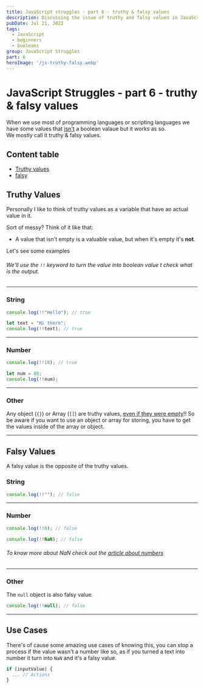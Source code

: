 ```yaml
---
title: JavaScript struggles - part 6 - truthy & falsy values
description: Discussing the issue of truthy and falsy values in JavaScript
pubDate: Jul 21, 2022
tags:
  - JavaScript
  - beginners
  - booleans
group: JavaScript Struggles
part: 6
heroImage: '/js-truthy-falsy.webp'
---
```


# JavaScript Struggles - part 6 - truthy & falsy values

When we use most of programming languages or scripting languages we have some values that <u>isn't</u> a boolean valaue but it works as so.  
We mostly call it truthy & falsy values.

## Content table

- [Truthy values](#thruthy)
- [falsy](#falsy)

## Truthy Values <a name="#truthy"></a>

Personally I like to think of truthy values as a variable that have an actual value in it.

Sort of messy?
Think of it like that:

- A value that isn't empty is a valuable value, but when it's empty it's **not**.

Let's see some examples

###### We'll use the `!!` keyword to turn the value into boolean value t check what is the output.

---

### String

```js
console.log(!!"Hello"); // true

let text = "Hi there";
console.log(!!text); // true
```

---

### Number

```js
console.log(!!18); // true

let num = 88;
console.log(!!num);
```

---

### Other

Any object (`{}`) or Array (`[]`) are truthy values, <u>even if they were empty</u>!!
So be aware if you want to use an object or array for storing, you have to get the values inside of the array or object.

---

## Falsy Values

A falsy value is the opposite of the truthy values.

### String

```js
console.log(!!""); // false
```

---

### Number

```js
console.log(!!0); // false

console.log(!!NaN); // false
```

###### To know more about NaN check out the [article about numbers](https://dev.to/abdelrahman_dwedar/javascript-struggles-part-2-numbers-4f2l)

---

### Other

The `null` object is also falsy value.

```js
console.log(!!null); // false
```

---

## Use Cases

There's of cause some amazing use cases of knowing this, you can stop a process if the value wasn't a number like so, as if you turned a text into number it turn into `NaN` and it's a falsy value.

```js
if (inputValue) {
  ... // Actions
}
```
